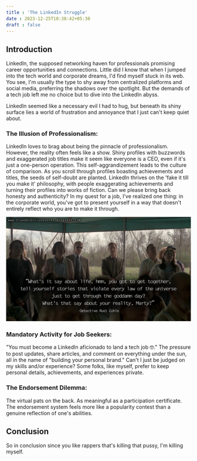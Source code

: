 ```yaml
---
title : 'The LinkedIn Struggle'
date : 2023-12-25T10:38:42+05:30
draft : false
---
```




## Introduction

LinkedIn, the supposed networking haven for professionals promising career opportunities and connections. Little did I know that when I jumped into the tech world and corporate dreams, I'd find myself stuck in its web. You see, I'm usually the type to shy away from centralized platforms and social media, preferring the shadows over the spotlight. But the demands of a tech job left me no choice but to dive into the LinkedIn abyss.

LinkedIn seemed like a necessary evil I had to hug, but beneath its shiny surface lies a world of frustration and annoyance that I just can't keep quiet about.

### **The Illusion of Professionalism**:

LinkedIn loves to brag about being the pinnacle of professionalism. However, the reality often feels like a show. Shiny profiles with buzzwords and exaggerated job titles make it seem like everyone is a CEO, even if it's just a one-person operation. This self-aggrandizement leads to the culture of comparison. As you scroll through profiles boasting achievements and titles, the seeds of self-doubt are planted. LinkedIn thrives on the 'fake it till you make it' philosophy, with people exaggerating achievements and turning their profiles into works of fiction. Can we please bring back honesty and authenticity? In my quest for a job, I've realized one thing: in the corporate world, you've got to present yourself in a way that doesn't entirely reflect who you are to make it through.

![rust cohle quote](rust_cohle.jpg "I don't even know. I just thought it sound cool.")

### **Mandatory Activity for Job Seekers**:

"You must become a LinkedIn aficionado to land a tech job 🤓." The pressure to post updates, share articles, and comment on everything under the sun, all in the name of "building your personal brand." Can't I just be judged on my skills and/or experience? Some folks, like myself, prefer to keep personal details, achievements, and experiences private.

### **The Endorsement Dilemma**:

The virtual pats on the back. As meaningful as a participation certificate. The endorsement system feels more like a popularity contest than a genuine reflection of one's abilities.

## Conclusion

So in conclusion since you like rappers that's killing that pussy, I'm killing myself.
